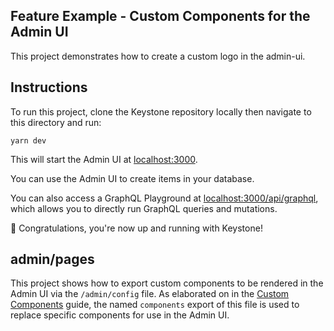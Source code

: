 ## Feature Example - Custom Components for the Admin UI

This project demonstrates how to create a custom logo in the admin-ui.

## Instructions

To run this project, clone the Keystone repository locally then navigate to this directory and run:

```shell
yarn dev
```

This will start the Admin UI at [localhost:3000](http://localhost:3000).

You can use the Admin UI to create items in your database.

You can also access a GraphQL Playground at [localhost:3000/api/graphql](http://localhost:3000/api/graphql), which allows you to directly run GraphQL queries and mutations.

🚀 Congratulations, you're now up and running with Keystone!

## admin/pages

This project shows how to export custom components to be rendered in the Admin UI via the `/admin/config` file. As elaborated on in the [Custom Components](https://keystonejs.com/docs/guides/custom-admin-ui-components) guide, the named `components` export of this file is used to replace specific components for use in the Admin UI.
